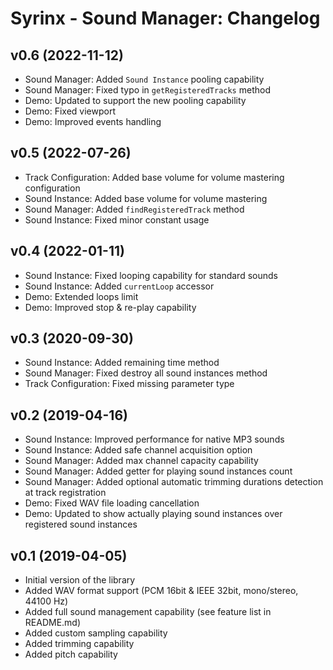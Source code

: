 # Syrinx - Sound Manager: Changelog

## v0.6 (2022-11-12)

- Sound Manager: Added `Sound Instance` pooling capability
- Sound Manager: Fixed typo in `getRegisteredTracks` method
- Demo: Updated to support the new pooling capability
- Demo: Fixed viewport
- Demo: Improved events handling

## v0.5 (2022-07-26)

- Track Configuration: Added base volume for volume mastering configuration
- Sound Instance: Added base volume for volume mastering
- Sound Manager: Added `findRegisteredTrack` method
- Sound Instance: Fixed minor constant usage

## v0.4 (2022-01-11)

- Sound Instance: Fixed looping capability for standard sounds
- Sound Instance: Added `currentLoop` accessor
- Demo: Extended loops limit
- Demo: Improved stop & re-play capability

## v0.3 (2020-09-30)

- Sound Instance: Added remaining time method
- Sound Manager: Fixed destroy all sound instances method
- Track Configuration: Fixed missing parameter type

## v0.2 (2019-04-16)

- Sound Instance: Improved performance for native MP3 sounds
- Sound Instance: Added safe channel acquisition option
- Sound Manager: Added max channel capacity capability
- Sound Manager: Added getter for playing sound instances count
- Sound Manager: Added optional automatic trimming durations detection at track registration
- Demo: Fixed WAV file loading cancellation
- Demo: Updated to show actually playing sound instances over registered sound instances

## v0.1 (2019-04-05)

- Initial version of the library
- Added WAV format support (PCM 16bit & IEEE 32bit, mono/stereo, 44100 Hz)
- Added full sound management capability (see feature list in README.md)
- Added custom sampling capability
- Added trimming capability
- Added pitch capability